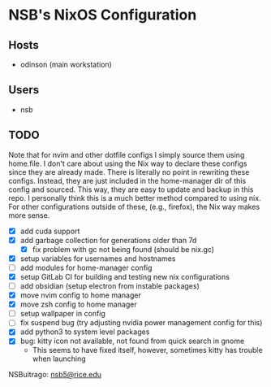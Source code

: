 # NSB's NixOS Configuration

## Hosts

- odinson (main workstation)

## Users

- nsb

## TODO

Note that for nvim and other dotfile configs I simply source them using home.file. I don't care
about using the Nix way to declare these configs since they are already made. There is literally
no point in rewriting these configs. Instead, they are just included in the home-manager dir
of this config and sourced. This way, they are easy to update and backup in this repo. I personally
think this is a much better method compared to using nix. For other configurations outside of these,
(e.g., firefox), the Nix way makes more sense.

- [x] add cuda support
- [x] add garbage collection for generations older than 7d
    -[x] fix problem with gc not being found (should be nix.gc)
- [x] setup variables for usernames and hostnames
- [ ] add modules for home-manager config
- [x] setup GitLab CI for building and testing new nix configurations
- [ ] add obsidian (setup electron from instable packages)
- [x] move nvim config to home manager
- [x] move zsh config to home manager
- [ ] setup wallpaper in config
- [ ] fix suspend bug (try adjusting nvidia power management config for this)
- [x] add python3 to system level packages
- [x] bug: kitty icon not available, not found from quick search in gnome
    - This seems to have fixed itself, however, sometimes kitty has trouble when launching

NSBuitrago: <nsb5@rice.edu>
